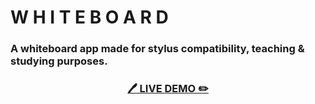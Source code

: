 #  W H I T E B O A R D

### A whiteboard app made for stylus compatibility, teaching & studying purposes.

<h3 align="center">
<a href="https://xerilius.github.io/whiteboard"> 🖊️ LIVE DEMO ✏️</a>
</h3>